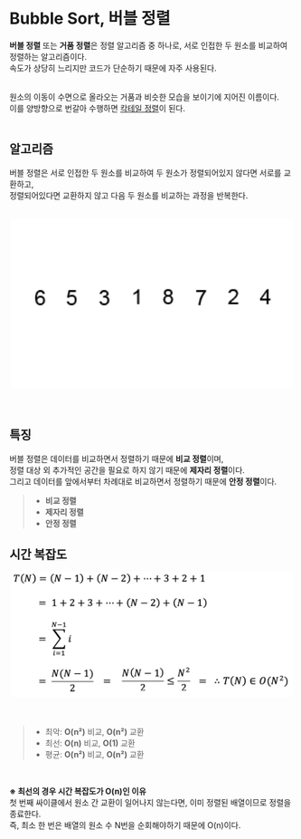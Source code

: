 # Bubble Sort, 버블 정렬

**버블 정렬** 또는 **거품 정렬**은 정렬 알고리즘 중 하나로, 서로 인접한 두 원소를 비교하여 정렬하는 알고리즘이다.   
속도가 상당히 느리지만 코드가 단순하기 때문에 자주 사용된다.   
<br />

원소의 이동이 수면으로 올라오는 거품과 비슷한 모습을 보이기에 지어진 이름이다.   
이를 양방향으로 번갈아 수행하면 <a href="">칵테일 정렬</a>이 된다.
<br />
<br />

## 알고리즘
버블 정렬은 서로 인접한 두 원소를 비교하여 두 원소가 정렬되어있지 않다면 서로를 교환하고,   
정렬되어있다면 교환하지 않고 다음 두 원소를 비교하는 과정을 반복한다.
<br />
<br />

<div align="center">
    <img src="img/bubble-sort.gif" width="500px" />
</div>
<br />
<br />

## 특징
버블 정렬은 데이터를 비교하면서 정렬하기 때문에 **비교 정렬**이며,   
정렬 대상 외 추가적인 공간을 필요로 하지 않기 때문에 **제자리 정렬**이다.   
그리고 데이터를 앞에서부터 차례대로 비교하면서 정렬하기 때문에 **안정 정렬**이다.
<br />

> - **비교 정렬**
> - **제자리 정렬**
> - **안정 정렬**

## 시간 복잡도
<div align="center">
    <img src="img/time-complexity.png" width="500px" />
</div>
<br />
<br />

> - 최악: **O(n²)** 비교, **O(n²)** 교환
> - 최선: **O(n)** 비교, **O(1)** 교환
> - 평균: **O(n²)** 비교, **O(n²)** 교환
<br />

**※ 최선의 경우 시간 복잡도가 O(n)인 이유**   
첫 번째 싸이클에서 원소 간 교환이 일어나지 않는다면, 이미 정렬된 배열이므로 정렬을 종료한다.   
즉, 최소 한 번은 배열의 원소 수 N번을 순회해야하기 때문에 O(n)이다.